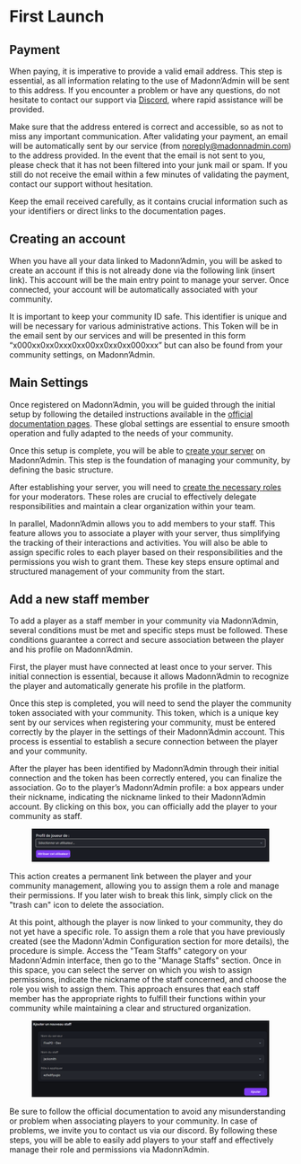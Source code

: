 # First Launch

## Payment

When paying, it is imperative to provide a valid email address. This step is essential, as all information relating to the use of Madonn’Admin will be sent to this address. If you encounter a problem or have any questions, do not hesitate to contact our support via [Discord](https://discord.gg/madonne), where rapid assistance will be provided.

Make sure that the address entered is correct and accessible, so as not to miss any important communication. After validating your payment, an email will be automatically sent by our service (from noreply@madonnadmin.com) to the address provided. In the event that the email is not sent to you, please check that it has not been filtered into your junk mail or spam. If you still do not receive the email within a few minutes of validating the payment, contact our support without hesitation.

Keep the email received carefully, as it contains crucial information such as your identifiers or direct links to the documentation pages.

## Creating an account

When you have all your data linked to Madonn’Admin, you will be asked to create an account if this is not already done via the following link (insert link). This account will be the main entry point to manage your server. Once connected, your account will be automatically associated with your community.

It is important to keep your community ID safe. This identifier is unique and will be necessary for various administrative actions. This Token will be in the email sent by our services and will be presented in this form “x000xx0xx0xxx0xx00xx0xx0xx000xxx” but can also be found from your community settings, on Madonn’Admin.

## Main Settings

Once registered on Madonn’Admin, you will be guided through the initial setup by following the detailed instructions available in the [official documentation pages](configuration/dashboard-configuration/community-settings.md). These global settings are essential to ensure smooth operation and fully adapted to the needs of your community.

Once this setup is complete, you will be able to [create your server](configuration/dashboard-configuration/manage-servers.md) on Madonn’Admin. This step is the foundation of managing your community, by defining the basic structure.

After establishing your server, you will need to [create the necessary roles](configuration/dashboard-configuration/manage-permissions.md) for your moderators. These roles are crucial to effectively delegate responsibilities and maintain a clear organization within your team.&#x20;

In parallel, Madonn’Admin allows you to add members to your staff. This feature allows you to associate a player with your server, thus simplifying the tracking of their interactions and activities. You will also be able to assign specific roles to each player based on their responsibilities and the permissions you wish to grant them. These key steps ensure optimal and structured management of your community from the start.

## Add a new staff member

To add a player as a staff member in your community via Madonn’Admin, several conditions must be met and specific steps must be followed. These conditions guarantee a correct and secure association between the player and his profile on Madonn’Admin.

First, the player must have connected at least once to your server. This initial connection is essential, because it allows Madonn’Admin to recognize the player and automatically generate his profile in the platform.

Once this step is completed, you will need to send the player the community token associated with your community. This token, which is a unique key sent by our services when registering your community, must be entered correctly by the player in the settings of their Madonn’Admin account. This process is essential to establish a secure connection between the player and your community.

After the player has been identified by Madonn’Admin through their initial connection and the token has been correctly entered, you can finalize the association. Go to the player’s Madonn’Admin profile: a box appears under their nickname, indicating the nickname linked to their Madonn’Admin account. By clicking on this box, you can officially add the player to your community as staff.

<figure><img src="../../.gitbook/assets/image (42).png" alt=""><figcaption></figcaption></figure>

This action creates a permanent link between the player and your community management, allowing you to assign them a role and manage their permissions. If you later wish to break this link, simply click on the "trash can" icon to delete the association.

At this point, although the player is now linked to your community, they do not yet have a specific role. To assign them a role that you have previously created (see the Madonn'Admin Configuration section for more details), the procedure is simple. Access the "Team Staffs" category on your Madonn'Admin interface, then go to the "Manage Staffs" section. Once in this space, you can select the server on which you wish to assign permissions, indicate the nickname of the staff concerned, and choose the role you wish to assign them. This approach ensures that each staff member has the appropriate rights to fulfill their functions within your community while maintaining a clear and structured organization.

<figure><img src="../../.gitbook/assets/image (43).png" alt=""><figcaption></figcaption></figure>

Be sure to follow the official documentation to avoid any misunderstanding or problem when associating players to your community. In case of problems, we invite you to contact us via our discord. By following these steps, you will be able to easily add players to your staff and effectively manage their role and permissions via Madonn’Admin.
